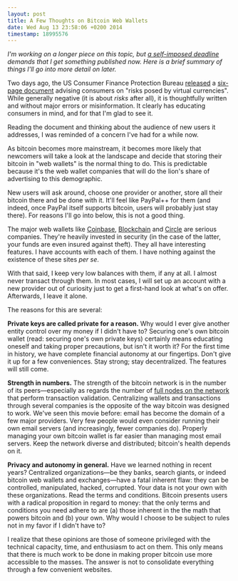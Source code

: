 ```yaml
---
layout: post
title: A Few Thoughts on Bitcoin Web Wallets
date: Wed Aug 13 23:58:06 +0200 2014
timestamp: 18995576
---
```


_I'm working on a longer piece on this topic, but [a self-imposed deadline](/posts/practice) demands that I get something published now. Here is a brief summary of things I'll go into more detail on later._

Two days ago, the US Consumer Finance Protection Bureau [released](http://www.consumerfinance.gov/blog/consumer-advisory-virtual-currencies-and-what-you-should-know-about-them/) a [six-page document](http://files.consumerfinance.gov/f/201408_cfpb_consumer-advisory_virtual-currencies.pdf) advising consumers on "risks posed by virtual currencies". While generally negative (it is about _risks_ after all), it is thoughtfully written and without major errors or misinformation. It clearly has educating consumers in mind, and for that I'm glad to see it.

Reading the document and thinking about the audience of new users it addresses, I was reminded of a concern I've had for a while now.

As bitcoin becomes more mainstream, it becomes more likely that newcomers will take a look at the landscape and decide that storing their bitcoin in "web wallets" is the normal thing to do. This is predictable because it's the web wallet companies that will do the lion's share of advertising to this demographic.

New users will ask around, choose one provider or another, store all their bitcoin there and be done with it. It'll feel like PayPal++ for them (and indeed, once PayPal itself supports bitcoin, users will probably just stay there). For reasons I'll go into below, this is not a good thing.

The major web wallets like [Coinbase](http://coinbase.com), [Blockchain](http://blockchain.info) and [Circle](http://circle.com) are serious companies. They're heavily invested in security (in the case of the latter, your funds are even insured against theft). They all have interesting features. I have accounts with each of them. I have nothing against the existence of these sites _per se_.

With that said, I keep very low balances with them, if any at all. I almost never transact through them. In most cases, I will set up an account with a new provider out of curiosity just to get a first-hand look at what's on offer. Afterwards, I leave it alone.

The reasons for this are several:

**Private keys are called private for a reason.** Why would I ever give another entity control over my money if I didn't have to? Securing one's own bitcoin wallet (read: securing one's own private keys) certainly means educating oneself and taking proper precautions, but isn't it worth it? For the first time in history, we have complete financial autonomy at our fingertips. Don't give it up for a few conveniences. Stay strong; stay decentralized. The features will still come.

**Strength in numbers.** The strength of the bitcoin network is in the number of its peers—especially as regards the number of [full nodes on the network](https://getaddr.bitnodes.io/) that perform transaction validation. Centralizing wallets and transactions through several companies is the opposite of the way bitcoin was designed to work. We've seen this movie before: email has become the domain of a few major providers. Very few people would even consider running their own email servers (and increasingly, fewer companies do). Properly managing your own bitcoin wallet is far easier than managing most email servers. Keep the network diverse and distributed; bitcoin's health depends on it.

**Privacy and autonomy in general.** Have we learned nothing in recent years? Centralized organizations—be they banks, search giants, or indeed bitcoin web wallets and exchanges—have a fatal inherent flaw: they can be controlled, manipulated, hacked, corrupted. Your data is not your own with these organizations. Read the terms and conditions. Bitcoin presents users with a radical proposition in regard to money: that the only terms and conditions you need adhere to are (a) those inherent in the the math that powers bitcoin and (b) your own. Why would I choose to be subject to rules not in my favor if I didn't have to?

I realize that these opinions are those of someone privileged with the technical capacity, time, and enthusiasm to act on them. This only means that there is much work to be done in making proper bitcoin use more accessible to the masses. The answer is not to consolidate everything through a few convenient websites.

